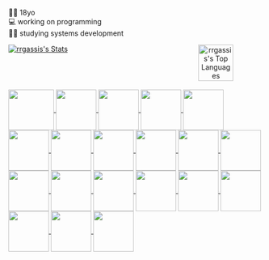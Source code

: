 👩‍🦱 18yo <br>
💻 working on programming <br>
👨‍💻 studying systems development 
<div align="center">
  <a href=https://github.com/"rrgassis">
</div>
<div align="center">
<div style="display: flex; justify-content: space-between;">

<img src="https://github-readme-stats.vercel.app/api?username=rrgassis&show_icons=true&theme=tokyonight&hide_border=true&locale=en" alt="rrgassis's Stats">
  
<img src="https://github-readme-stats.sumanth-talluri.vercel.app/api/top-langs/?username=rrgassis&show_icons=true&hide_border=true&theme=tokyonight" width="37%" alt="rrgassis's Top Languages">
</div>
</div>
<div style="align=center","display: block"><br>
   <img align="center" height="80" width="90" img src="https://cdn.jsdelivr.net/gh/devicons/devicon/icons/javascript/javascript-original.svg" />
   <img align="center" height="80" width="80" img src="https://cdn.jsdelivr.net/gh/devicons/devicon/icons/java/java-original.svg" />
   <img align="center" height="80" width="80" img src="https://cdn.jsdelivr.net/gh/devicons/devicon/icons/c/c-original.svg" />
   <img align="center" height="80" width="80" img src="https://cdn.jsdelivr.net/gh/devicons/devicon/icons/python/python-original.svg" />
   <img align="center" height="80" width="80" img src="https://cdn.jsdelivr.net/gh/devicons/devicon/icons/cplusplus/cplusplus-original.svg" />
   <img align="center" height="80" width="80" img src="https://cdn.jsdelivr.net/gh/devicons/devicon/icons/html5/html5-original.svg" />
   <img align="center" height="80" width="80" img src="https://cdn.jsdelivr.net/gh/devicons/devicon/icons/php/php-original.svg" />
   <img align="center" height="80" width="80" img src="https://cdn.jsdelivr.net/gh/devicons/devicon/icons/mysql/mysql-original.svg" />
   <img align="center" height="80" width="80" img src="https://cdn.jsdelivr.net/gh/devicons/devicon/icons/arduino/arduino-original.svg" />
   <img align="center" height="80" width="80" img src="https://cdn.jsdelivr.net/gh/devicons/devicon/icons/css3/css3-original.svg" />
   <img align="center" height="80" width="80" img src="https://cdn.jsdelivr.net/gh/devicons/devicon/icons/gimp/gimp-original.svg" />
   <img align="center" height="80" width="80" img src="https://cdn.jsdelivr.net/gh/devicons/devicon/icons/github/github-original.svg" />
   <img align="center" height="80" width="80" img src="https://cdn.jsdelivr.net/gh/devicons/devicon/icons/inkscape/inkscape-original.svg" />
   <img align="center" height="80" width="80" img src="https://cdn.jsdelivr.net/gh/devicons/devicon/icons/jquery/jquery-original.svg" />
   <img align="center" height="80" width="80" img src="https://cdn.jsdelivr.net/gh/devicons/devicon/icons/linux/linux-original.svg" />
   <img align="center" height="80" width="80" img src="https://cdn.jsdelivr.net/gh/devicons/devicon/icons/vscode/vscode-original.svg" />
   <img align="center" height="80" width="80" img src="https://cdn.jsdelivr.net/gh/devicons/devicon/icons/googlecloud/googlecloud-original.svg" />
   <img align="center" height="80" width="80" img src="https://cdn.jsdelivr.net/gh/devicons/devicon/icons/intellij/intellij-original.svg" />      
   <img align="center" height="80" width="80" img src="https://cdn.jsdelivr.net/gh/devicons/devicon/icons/pycharm/pycharm-original.svg" />
   <img align="center" height="80" width="80" img src="https://cdn.jsdelivr.net/gh/devicons/devicon/icons/kubernetes/kubernetes-plain.svg" />
</div>
  
          
          
          
          
          
          
          
          
          
             
          
          
          
